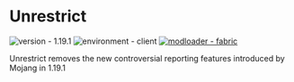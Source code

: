 # Unrestrict
![version - 1.19.1](https://img.shields.io/badge/version-1.19.1-3b8526)
![environment - client](https://img.shields.io/badge/environment-client-informational)
[![modloader - fabric](https://img.shields.io/badge/modloader-fabric-blueviolet?logo=fabric)](https://github.com/FabricMC/fabric)


Unrestrict removes the new controversial reporting features introduced by Mojang in 1.19.1
